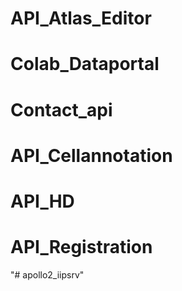 # API_Atlas_Editor
# Colab_Dataportal
# Contact_api
# API_Cellannotation
# API_HD
# API_Registration
"# apollo2_iipsrv" 

